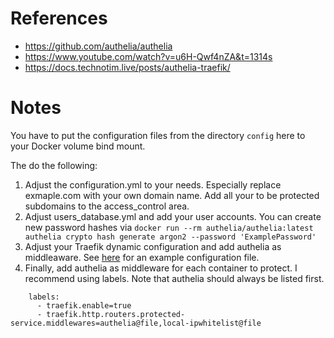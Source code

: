 # References

- https://github.com/authelia/authelia
- https://www.youtube.com/watch?v=u6H-Qwf4nZA&t=1314s
- https://docs.technotim.live/posts/authelia-traefik/

# Notes

You have to put the configuration files from the directory `config` here to your Docker volume bind mount.

The do the following:

1. Adjust the configuration.yml to your needs. Especially replace exmaple.com with your own domain name. Add all your to be protected subdomains to the access_control area.
2. Adjust users_database.yml and add your user accounts. You can create new password hashes via `docker run --rm authelia/authelia:latest authelia crypto hash generate argon2 --password 'ExamplePassword'`
3. Adjust your Traefik dynamic configuration and add authelia as middleaware. See [here](../traefik/fileConfig.yml) for an example configuration file.
4. Finally, add authelia as middleware for each container to protect. I recommend using labels. Note that authelia should always be listed first.

````
    labels:
      - traefik.enable=true
      - traefik.http.routers.protected-service.middlewares=authelia@file,local-ipwhitelist@file
````
